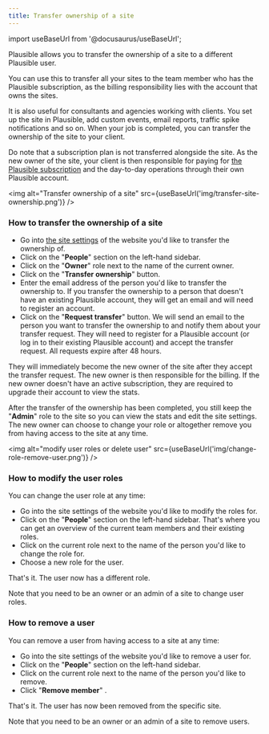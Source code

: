 ```yaml
---
title: Transfer ownership of a site
---
```


import useBaseUrl from '@docusaurus/useBaseUrl';

Plausible allows you to transfer the ownership of a site to a different Plausible user.

You can use this to transfer all your sites to the team member who has the Plausible subscription, as the billing responsibility lies with the account that owns the sites.

It is also useful for consultants and agencies working with clients. You set up the site in Plausible, add custom events, email reports, traffic spike notifications and so on. When your job is completed, you can transfer the ownership of the site to your client. 

Do note that a subscription plan is not transferred alongside the site. As the new owner of the site, your client is then responsible for paying for [the Plausible subscription](subscription-plans.md) and the day-to-day operations through their own Plausible account.

<img alt="Transfer ownership of a site" src={useBaseUrl('img/transfer-site-ownership.png')} />

### How to transfer the ownership of a site

* Go into [the site settings](website-settings.md) of the website you'd like to transfer the ownership of.
* Click on the "**People**" section on the left-hand sidebar.
* Click on the "**Owner**" role next to the name of the current owner.
* Click on the "**Transfer ownership**" button.
* Enter the email address of the person you'd like to transfer the ownership to. If you transfer the ownership to a person that doesn't have an existing Plausible account, they will get an email and will need to register an account.
* Click on the "**Request transfer**" button. We will send an email to the person you want to transfer the ownership to and notify them about your transfer request. They will need to register for a Plausible account (or log in to their existing Plausible account) and accept the transfer request. All requests expire after 48 hours.

They will immediately become the new owner of the site after they accept the transfer request. The new owner is then responsible for the billing. If the new owner doesn't have an active subscription, they are required to upgrade their account to view the stats.

After the transfer of the ownership has been completed, you still keep the "**Admin**" role to the site so you can view the stats and edit the site settings. The new owner can choose to change your role or altogether remove you from having access to the site at any time.

<img alt="modify user roles or delete user" src={useBaseUrl('img/change-role-remove-user.png')} />

### How to modify the user roles

You can change the user role at any time:

* Go into the site settings of the website you'd like to modify the roles for.
* Click on the "**People**" section on the left-hand sidebar. That's where you can get an overview of the current team members and their existing roles.
* Click on the current role next to the name of the person you'd like to change the role for.
* Choose a new role for the user.

That's it. The user now has a different role.

Note that you need to be an owner or an admin of a site to change user roles.

### How to remove a user

You can remove a user from having access to a site at any time:

* Go into the site settings of the website you'd like to remove a user for.
* Click on the "**People**" section on the left-hand sidebar.
* Click on the current role next to the name of the person you'd like to remove.
* Click "**Remove member**" .

That's it. The user has now been removed from the specific site.

Note that you need to be an owner or an admin of a site to remove users. 
